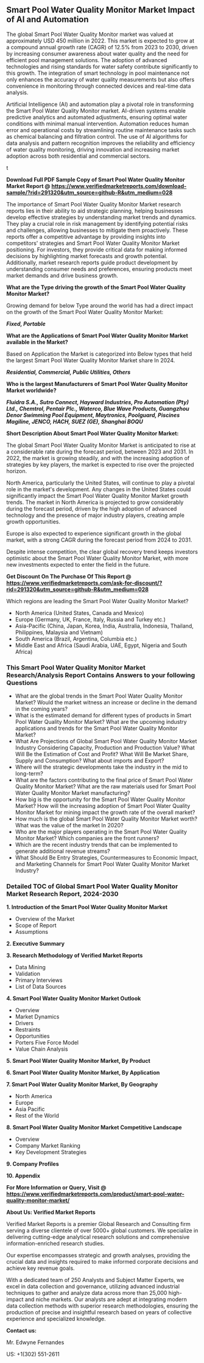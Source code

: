 <h2>Smart Pool Water Quality Monitor Market Impact of AI and Automation</h2><p>The global Smart Pool Water Quality Monitor market was valued at approximately USD 450 million in 2022. This market is expected to grow at a compound annual growth rate (CAGR) of 12.5% from 2023 to 2030, driven by increasing consumer awareness about water quality and the need for efficient pool management solutions. The adoption of advanced technologies and rising standards for water safety contribute significantly to this growth. The integration of smart technology in pool maintenance not only enhances the accuracy of water quality measurements but also offers convenience in monitoring through connected devices and real-time data analysis.</p><p>Artificial Intelligence (AI) and automation play a pivotal role in transforming the Smart Pool Water Quality Monitor market. AI-driven systems enable predictive analytics and automated adjustments, ensuring optimal water conditions with minimal manual intervention. Automation reduces human error and operational costs by streamlining routine maintenance tasks such as chemical balancing and filtration control. The use of AI algorithms for data analysis and pattern recognition improves the reliability and efficiency of water quality monitoring, driving innovation and increasing market adoption across both residential and commercial sectors.</p>t</p><p id="" class=""><strong>Download Full PDF Sample Copy of Smart Pool Water Quality Monitor Market Report @ <a href="https://www.verifiedmarketreports.com/download-sample/?rid=291320&utm_source=github-R&utm_medium=028" target="_blank">https://www.verifiedmarketreports.com/download-sample/?rid=291320&utm_source=github-R&utm_medium=028</a></strong></p><p>The importance of&nbsp;Smart Pool Water Quality Monitor Market research reports lies in their ability to aid strategic planning, helping businesses develop effective strategies by understanding market trends and dynamics. They play a crucial role in risk management by identifying potential risks and challenges, allowing businesses to mitigate them proactively. These reports offer a competitive advantage by providing insights into competitors' strategies and Smart Pool Water Quality Monitor Market positioning. For investors, they provide critical data for making informed decisions by highlighting market forecasts and growth potential. Additionally, market research reports guide product development by understanding consumer needs and preferences, ensuring products meet market demands and drive business growth.</p><p><strong>What are the&nbsp;Type driving the growth of the Smart Pool Water Quality Monitor Market?</strong></p><p id="" class="">Growing demand for below Type around the world has had a direct impact on the growth of the Smart Pool Water Quality Monitor Market:</p><em><strong>Fixed, Portable</strong></em></p><strong>What are the&nbsp;Applications&nbsp;of Smart Pool Water Quality Monitor Market available in the Market?</strong></p><p id="" class="">Based on Application the Market is categorized into Below types that held the largest Smart Pool Water Quality Monitor Market share In 2024.</p><em><strong>Residential, Commercial, Public Utilities, Others</strong></em></p><strong>Who is the largest Manufacturers of Smart Pool Water Quality Monitor Market worldwide?</strong></p><p><em><strong>Fluidra S.A., Sutro Connect, Hayward Industries, Pro Automation (Pty) Ltd., Chemtrol, Pentair Plc., Waterco, Blue Wave Products, Guangzhou Denor Swimming Pool Equipment, Maytronics, Poolguard, Piscines Magiline, JENCO, HACH, SUEZ (GE), Shanghai BOQU</strong></em></p><p id="" class=""><strong>Short Description About Smart Pool Water Quality Monitor Market:</strong></p><p>The global Smart Pool Water Quality Monitor Market is anticipated to rise at a considerable rate during the forecast period, between 2023 and 2031. In 2022, the market is growing steadily, and with the increasing adoption of strategies by key players, the market is expected to rise over the projected horizon.</p><p>North America, particularly the United States, will continue to play a pivotal role in the market's development. Any changes in the United States could significantly impact the Smart Pool Water Quality Monitor Market growth trends. The market in North America is projected to grow considerably during the forecast period, driven by the high adoption of advanced technology and the presence of major industry players, creating ample growth opportunities.</p><p>Europe is also expected to experience significant growth in the global market, with a strong CAGR during the forecast period from 2024 to 2031.</p><p>Despite intense competition, the clear global recovery trend keeps investors optimistic about the Smart Pool Water Quality Monitor Market, with more new investments expected to enter the field in the future.</p><p id="" class=""><strong>Get Discount On The Purchase Of This Report @ <a href="https://www.verifiedmarketreports.com/ask-for-discount/?rid=291320&utm_source=github-R&utm_medium=028" target="_blank">https://www.verifiedmarketreports.com/ask-for-discount/?rid=291320&utm_source=github-R&utm_medium=028</a></strong></p>Which regions are leading the Smart Pool Water Quality Monitor Market?</p><ul><li>North America (United States, Canada and Mexico)</li><li>Europe (Germany, UK, France, Italy, Russia and Turkey etc.)</li><li>Asia-Pacific (China, Japan, Korea, India, Australia, Indonesia, Thailand, Philippines, Malaysia and Vietnam)</li><li>South America (Brazil, Argentina, Columbia etc.)</li><li>Middle East and Africa (Saudi Arabia, UAE, Egypt, Nigeria and South Africa)</li></ul><h3 id="" class="">This Smart Pool Water Quality Monitor Market Research/Analysis Report Contains Answers to your following Questions</h3><ul><li>What are the global trends in the Smart Pool Water Quality Monitor Market? Would the market witness an increase or decline in the demand in the coming years?</li><li>What is the estimated demand for different types of products in Smart Pool Water Quality Monitor Market? What are the upcoming industry applications and trends for the Smart Pool Water Quality Monitor Market?</li><li>What Are Projections of Global Smart Pool Water Quality Monitor Market Industry Considering Capacity, Production and Production Value? What Will Be the Estimation of Cost and Profit? What Will Be Market Share, Supply and Consumption? What about imports and Export?</li><li>Where will the strategic developments take the industry in the mid to long-term?</li><li>What are the factors contributing to the final price of Smart Pool Water Quality Monitor Market? What are the raw materials used for Smart Pool Water Quality Monitor Market manufacturing?</li><li>How big is the opportunity for the Smart Pool Water Quality Monitor Market? How will the increasing adoption of Smart Pool Water Quality Monitor Market for mining impact the growth rate of the overall market?</li><li>How much is the global Smart Pool Water Quality Monitor Market worth? What was the value of the market In 2020?</li><li>Who are the major players operating in the Smart Pool Water Quality Monitor Market? Which companies are the front runners?</li><li>Which are the recent industry trends that can be implemented to generate additional revenue streams?</li><li>What Should Be Entry Strategies, Countermeasures to Economic Impact, and Marketing Channels for Smart Pool Water Quality Monitor Market Industry?</li></ul><h3 id="" class="">Detailed TOC of Global Smart Pool Water Quality Monitor Market Research Report, 2024-2030</h3><p id="" class=""><strong>1. Introduction of the Smart Pool Water Quality Monitor Market</strong></p><ul><li>Overview of the Market</li><li>Scope of Report</li><li>Assumptions</li></ul><p id="" class=""><strong>2. Executive Summary</strong></p><p id="" class=""><strong>3. Research Methodology of Verified Market Reports</strong></p><ul><li>Data Mining</li><li>Validation</li><li>Primary Interviews</li><li>List of Data Sources</li></ul><p id="" class=""><strong>4. Smart Pool Water Quality Monitor Market Outlook</strong></p><ul><li>Overview</li><li>Market Dynamics</li><li>Drivers</li><li>Restraints</li><li>Opportunities</li><li>Porters Five Force Model</li><li>Value Chain Analysis</li></ul><p id="" class=""><strong>5. Smart Pool Water Quality Monitor Market, By Product</strong></p><p id="" class=""><strong>6. Smart Pool Water Quality Monitor Market, By Application</strong></p><p id="" class=""><strong>7. Smart Pool Water Quality Monitor Market, By Geography</strong></p><ul><li>North America</li><li>Europe</li><li>Asia Pacific</li><li>Rest of the World</li></ul><p id="" class=""><strong>8. Smart Pool Water Quality Monitor Market Competitive Landscape</strong></p><ul><li>Overview</li><li>Company Market Ranking</li><li>Key Development Strategies</li></ul><p id="" class=""><strong>9. Company Profiles</strong></p><p id="" class=""><strong>10. Appendix</strong></p><p id="" class=""><strong>For More Information or Query, Visit @ <a href="https://www.verifiedmarketreports.com/product/smart-pool-water-quality-monitor-market/" target="_blank">https://www.verifiedmarketreports.com/product/smart-pool-water-quality-monitor-market/</a></strong></p><p id="" class=""><strong>About Us: Verified Market Reports</strong></p><p id="" class="">Verified Market Reports is a premier Global Research and Consulting firm serving a diverse clientele of over 5000+ global customers. We specialize in delivering cutting-edge analytical research solutions and comprehensive information-enriched research studies.</p><p id="" class="">Our expertise encompasses strategic and growth analyses, providing the crucial data and insights required to make informed corporate decisions and achieve key revenue goals.</p><p id="" class="">With a dedicated team of 250 Analysts and Subject Matter Experts, we excel in data collection and governance, utilizing advanced industrial techniques to gather and analyze data across more than 25,000 high-impact and niche markets. Our analysts are adept at integrating modern data collection methods with superior research methodologies, ensuring the production of precise and insightful research based on years of collective experience and specialized knowledge.</p><p id="" class=""><strong>Contact us:</strong></p><p id="" class="">Mr. Edwyne Fernandes</p><p id="" class="">US: +1(302) 551-2611</p>